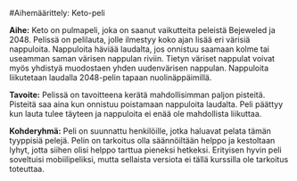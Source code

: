 #Aihemäärittely: Keto-peli

**Aihe:** Keto on pulmapeli, joka on saanut vaikutteita peleistä Bejeweled ja 2048. Pelissä on pelilauta, jolle ilmestyy koko ajan lisää eri värisiä nappuloita. Nappuloita häviää laudalta, jos onnistuu saamaan kolme tai useamman saman värisen nappulan riviin. Tietyn väriset nappulat voivat myös yhdistyä muodostaen yhden uudenvärisen nappulan. Nappuloita liikutetaan laudalla 2048-pelin tapaan nuolinäppäimillä.

**Tavoite:** Pelissä on tavoitteena kerätä mahdollisimman paljon pisteitä. Pisteitä saa aina kun onnistuu poistamaan nappuloita laudalta. Peli päättyy kun lauta tulee täyteen ja nappuloita ei enää ole mahdollista liikuttaa.

**Kohderyhmä:** Peli on suunnattu henkilöille, jotka haluavat pelata tämän tyyppisiä pelejä. Pelin on tarkoitus olla säännöiltään helppo ja kestoltaan lyhyt, jotta siihen olisi helppo tarttua pieneksi hetkeksi. Erityisen hyvin peli soveltuisi mobiilipeliksi, mutta sellaista versiota ei tällä kurssilla ole tarkoitus toteuttaa.

